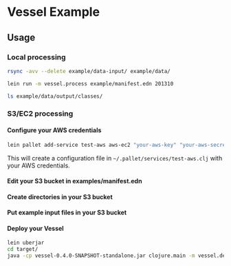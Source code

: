 Vessel Example
==============

Usage
-----

### Local processing

```bash
rsync -avv --delete example/data-input/ example/data/
```

```bash
lein run -m vessel.process example/manifest.edn 201310
```

```bash
ls example/data/output/classes/
```

### S3/EC2 processing


#### Configure your AWS credentials


```bash
lein pallet add-service test-aws aws-ec2 "your-aws-key" "your-aws-secret-key"
```

This will create a configuration file in `~/.pallet/services/test-aws.clj` with
your AWS credentials.


#### Edit your S3 bucket in examples/manifest.edn

#### Create directories in your S3 bucket

#### Put example input files in your S3 bucket

#### Deploy your Vessel

```bash
lein uberjar
cd target/
java -cp vessel-0.4.0-SNAPSHOT-standalone.jar clojure.main -m vessel.deploy ../example/manifest.edn 201310
```
